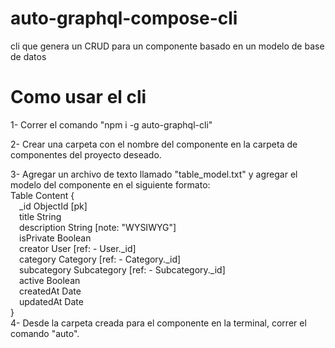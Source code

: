 # auto-graphql-compose-cli <br />

cli que genera un CRUD para un componente basado en un modelo de base de datos<br />

# Como usar el cli <br />

1- Correr el comando "npm i -g auto-graphql-cli" <br />

2- Crear una carpeta con el nombre del componente en la carpeta de componentes del proyecto deseado.<br />

3- Agregar un archivo de texto llamado "table_model.txt" y agregar el modelo del componente en el siguiente formato:<br />
Table Content {<br />
&emsp;\_id ObjectId [pk]<br />
&emsp;title String<br />
&emsp;description String [note: "WYSIWYG"]<br />
&emsp;isPrivate Boolean<br />
&emsp;creator User [ref: - User._id]<br />
&emsp;category Category [ref: - Category._id]<br />
&emsp;subcategory Subcategory [ref: - Subcategory._id]<br />
&emsp;active Boolean<br />
&emsp;createdAt Date<br />
&emsp;updatedAt Date<br />
}<br />
4- Desde la carpeta creada para el componente en la terminal, correr el comando "auto".
